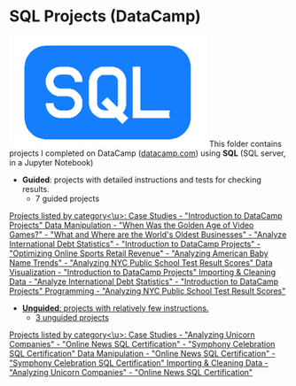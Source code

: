 # SQL Projects (DataCamp)  
![SQL Logo](../../assets/SQL.png)
This folder contains projects I completed on DataCamp ([datacamp.com](datacamp.com)) using **SQL**
(SQL server, in a Jupyter Notebook)

- **Guided**: projects with detailed instructions and tests for checking results.
    - 7 guided projects

<u>Projects listed by category<\u>:
   Case Studies
	- "Introduction to DataCamp Projects"
   Data Manipulation
	- "When Was the Golden Age of Video Games?"
	- "What and Where are the World's Oldest Businesses"
	- "Analyze International Debt Statistics"
	- "Introduction to DataCamp Projects"
	- "Optimizing Online Sports Retail Revenue"
	- "Analyzing American Baby Name Trends"
	- "Analyzing NYC Public School Test Result Scores"
   Data Visualization
	- "Introduction to DataCamp Projects"
   Importing & Cleaning Data
	- "Analyze International Debt Statistics"
	- "Introduction to DataCamp Projects"
   Programming
	- "Analyzing NYC Public School Test Result Scores"


- **Unguided**: projects with relatively few instructions.
    - 3 unguided projects
    
<u>Projects listed by category<\u>:
   Case Studies
	- "Analyzing Unicorn Companies"
	- "Online News SQL Certification"
	- "Symphony Celebration SQL Certification"
   Data Manipulation
	- "Online News SQL Certification"
	- "Symphony Celebration SQL Certification"
   Importing & Cleaning Data
	- "Analyzing Unicorn Companies"
	- "Online News SQL Certification"

